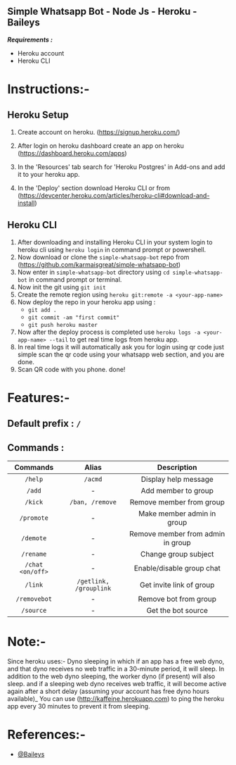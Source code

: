
## Simple Whatsapp Bot - Node Js - Heroku - Baileys

**_Requirements :_**

- Heroku account
- Heroku CLI

# Instructions:-

## Heroku Setup

1. Create account on heroku. (https://signup.heroku.com/)

2. After login on heroku dashboard create an app on heroku (https://dashboard.heroku.com/apps)

3. In the 'Resources' tab search for 'Heroku Postgres' in Add-ons and add it to your heroku app. 

4. In the 'Deploy' section download Heroku CLI or from (https://devcenter.heroku.com/articles/heroku-cli#download-and-install)

## Heroku CLI

1. After downloading and installing Heroku CLI in your system login to heroku cli using `heroku login` in command prompt or powershell.
2. Now download or clone the `simple-whatsapp-bot` repo from (https://github.com/karmaisgreat/simple-whatsapp-bot) 
3. Now enter in `simple-whatsapp-bot` directory using `cd simple-whatsapp-bot` in command prompt or terminal.
4. Now init the git using `git init`
5. Create the remote region using `heroku git:remote -a <your-app-name>`
6. Now deploy the repo in your heroku app using :
   - `git add .`
   - `git commit -am "first commit"`
   - `git push heroku master`
7. Now after the deploy process is completed use `heroku logs -a <your-app-name> --tail` to get real time logs from heroku app.
8. In real time logs it will automatically ask you for login using qr code just simple scan the qr code using your whatsapp web section, and you are done.
7. Scan QR code with you phone. done!


# Features:-

## Default prefix : `/`

## Commands :

|  Commands             |       Alias                  |       Description        |
| :--------:            |       :----:                 | :----------------------: |
|   `/help`             |       `/acmd`                |  Display help message    |
|    `/add`             |       -                      |    Add member to group    |
|   `/kick`             |       `/ban, /remove`        |   Remove member from group    |
|  `/promote`           |       -                      |  Make member admin in group  |
|  `/demote`            |       -                      |  Remove member from admin in group |
|  `/rename`            |       -                      |  Change group subject |
|   `/chat <on/off>`    |       -                      |  Enable/disable group chat |
|   `/link`             |       `/getlink, /grouplink` |  Get invite link of group |
| `/removebot`          |       -                      | Remove bot from group |
| `/source`          |       -                      | Get the bot source |


# Note:-
   Since heroku uses:- Dyno sleeping in which if an app has a free web dyno, and that dyno receives no web traffic in a 30-minute period, it will sleep. In addition to the web dyno sleeping, the worker dyno (if present) will also sleep. and if a sleeping web dyno receives web traffic, it will become active again after a short delay (assuming your account has free dyno hours available)_
   You can use (http://kaffeine.herokuapp.com) to ping the heroku app every 30 minutes to prevent it from sleeping.
   


# References:-

- [@Baileys](https://github.com/adiwajshing/Baileys)
